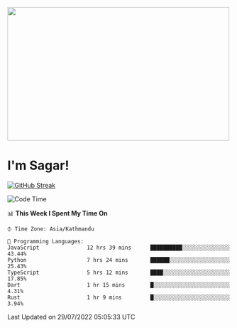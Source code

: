 
<img src="https://media.giphy.com/media/3ornk57KwDXf81rjWM/giphy.gif" width="500" height="300" frameBorder="0" class="giphy-embed" allowFullScreen></img>

#   I'm Sagar!
[![GitHub Streak](https://github-readme-streak-stats.herokuapp.com/?user=sgr2848)](https://git.io/streak-stats)
<!--START_SECTION:waka-->
![Code Time](http://img.shields.io/badge/Code%20Time-0%20secs-blue)

📊 **This Week I Spent My Time On** 

```text
⌚︎ Time Zone: Asia/Kathmandu

💬 Programming Languages: 
JavaScript               12 hrs 39 mins      ██████████░░░░░░░░░░░░░░░   43.44% 
Python                   7 hrs 24 mins       ██████░░░░░░░░░░░░░░░░░░░   25.43% 
TypeScript               5 hrs 12 mins       ████░░░░░░░░░░░░░░░░░░░░░   17.85% 
Dart                     1 hr 15 mins        █░░░░░░░░░░░░░░░░░░░░░░░░   4.31% 
Rust                     1 hr 9 mins         █░░░░░░░░░░░░░░░░░░░░░░░░   3.94%

```


 Last Updated on 29/07/2022 05:05:33 UTC
<!--END_SECTION:waka-->
